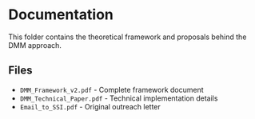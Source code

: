 # Documentation

This folder contains the theoretical framework and proposals behind the DMM approach.

## Files
- `DMM_Framework_v2.pdf` - Complete framework document
- `DMM_Technical_Paper.pdf` - Technical implementation details
- `Email_to_SSI.pdf` - Original outreach letter
